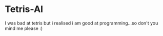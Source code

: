 # Tetris-AI
I was bad at tetris but i realised i am good at programming...so don't you mind me please :)
